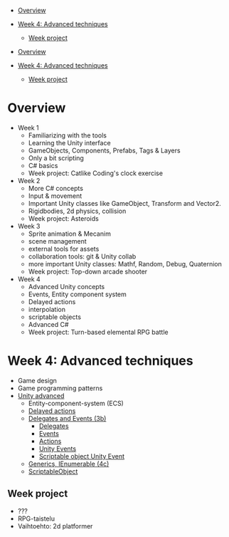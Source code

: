 
- [Overview](#overview)
- [Week 4: Advanced techniques](#week-4-advanced-techniques)
	- [Week project](#week-project)

- [Overview](#overview)
- [Week 4: Advanced techniques](#week-4-advanced-techniques)
	- [Week project](#week-project)
# Overview

- Week 1
	- Familiarizing with the tools
	- Learning the Unity interface
	- GameObjects, Components, Prefabs, Tags & Layers
	- Only a bit scripting
	- C# basics
	- Week project: Catlike Coding's clock exercise
- Week 2
	- More C# concepts
	- Input & movement
	- Important Unity classes like GameObject, Transform and Vector2.
	- Rigidbodies, 2d physics, collision
	- Week project: Asteroids
- Week 3
	- Sprite animation & Mecanim
	- scene management
	- external tools for assets
	- collaboration tools: git & Unity collab
	- more important Unity classes: Mathf, Random, Debug, Quaternion
	- Week project: Top-down arcade shooter
- Week 4
	- Advanced Unity concepts
	- Events, Entity component system
	- Delayed actions
	- interpolation
	- scriptable objects
	- Advanced C#
	- Week project: Turn-based elemental RPG battle




# Week 4: Advanced techniques

- Game design
- Game programming patterns
- [Unity advanced](#unity-advanced)
	- Entity-component-system (ECS)
	- [Delayed actions](#delayed-actions)
	- [Delegates and Events (3b)](#delegates-and-events-3b)
		- [Delegates](#delegates)
		- [Events](#events)
		- [Actions](#actions)
		- [Unity Events](#unity-events)
		- [Scriptable object Unity Event](#scriptable-object-unity-event)
	- [Generics, IEnumerable (4c)](#generics-ienumerable-4c)
	- [ScriptableObject](#scriptableobject)
	
## Week project
- ???
- RPG-taistelu
- Vaihtoehto: 2d platformer